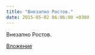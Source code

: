 ```yaml
---
title: "Внезапно Ростов."
date: 2015-05-02 06:06:00 +0300
---
```


Внезапно Ростов.

[Вложение](/assets/vk_photos/1/5e1EX4w28dU.jpg)
